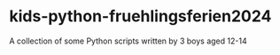# kids-python-fruehlingsferien2024
A collection of some Python scripts written by 3 boys aged 12-14
